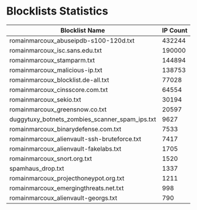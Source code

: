 # Blocklists Statistics
| Blocklist Name | IP Count |
|----|----|
| romainmarcoux_abuseipdb-s100-120d.txt | 432244 |
| romainmarcoux_isc.sans.edu.txt | 190000 |
| romainmarcoux_stamparm.txt | 144894 |
| romainmarcoux_malicious-ip.txt | 138753 |
| romainmarcoux_blocklist.de-all.txt | 77028 |
| romainmarcoux_cinsscore.com.txt | 64554 |
| romainmarcoux_sekio.txt | 30194 |
| romainmarcoux_greensnow.co.txt | 20597 |
| duggytuxy_botnets_zombies_scanner_spam_ips.txt | 9627 |
| romainmarcoux_binarydefense.com.txt | 7533 |
| romainmarcoux_alienvault-ssh-bruteforce.txt | 7417 |
| romainmarcoux_alienvault-fakelabs.txt | 1705 |
| romainmarcoux_snort.org.txt | 1520 |
| spamhaus_drop.txt | 1337 |
| romainmarcoux_projecthoneypot.org.txt | 1211 |
| romainmarcoux_emergingthreats.net.txt | 998 |
| romainmarcoux_alienvault-georgs.txt | 790 |
